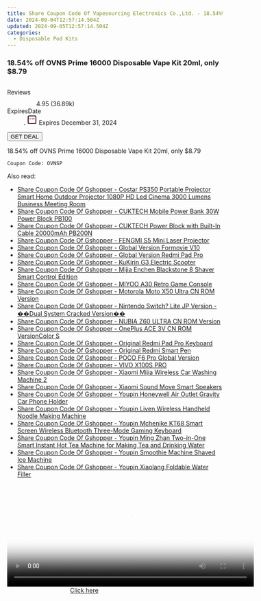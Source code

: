 ```yaml
---
title: Share Coupon Code Of Vapesourcing Electronics Co.,Ltd. - 18.54%% Off OVNS Prime 16000 Disposable Vape Kit 20Ml, only $8.79
date: 2024-09-04T12:57:14.504Z
updated: 2024-09-05T12:57:14.504Z
categories:
  - Disposable Pod Kits
---
```



<main class="px-4 py-6 sm:p-6 md:px-8 md:py-10">
  <div class="mx-auto grid max-w-4xl grid-cols-1">
    <div class="relative col-start-1 row-start-1 flex flex-col-reverse rounded-lg bg-gradient-to-t from-black/75 via-black/0 p-3 sm:row-start-2 sm:bg-none sm:p-0 lg:row-start-1">
      <h3 class="mt-1 text-lg font-semibold text-white sm:text-slate-900 md:text-2xl dark:sm:text-white">18.54% off OVNS Prime 16000 Disposable Vape Kit 20ml, only $8.79</h3>
    </div>
        <div class="col-start-1 col-end-3 row-start-1 grid gap-4 sm:mb-6 sm:grid-cols-4 lg:col-start-2 lg:row-span-6 lg:row-end-6 lg:mb-0 lg:gap-6">
      <img src="https://static.shareasale.com/image/90958/deal/OVNSPrime16000DisposableVapeKit20ml.png" alt="" class="h-60 w-full rounded-lg object-cover sm:col-span-2 sm:h-52 lg:col-span-full" loading="lazy" />
    </div>
        <dl class="row-start-2 mt-4 flex items-center text-xs font-medium sm:row-start-3 sm:mt-1 md:mt-2.5 lg:row-start-2">
      <dt class="sr-only">Reviews</dt>
      <dd class="flex items-center text-indigo-600 dark:text-indigo-400">
        <svg width="24" height="24" fill="none" aria-hidden="true" class="mr-1 stroke-current dark:stroke-indigo-500">
          <path d="m12 5 2 5h5l-4 4 2.103 5L12 16l-5.103 3L9 14l-4-4h5l2-5Z" stroke-width="2" stroke-linecap="round" stroke-linejoin="round" />
        </svg>
        <span>4.95 <span class="font-normal text-slate-400">(36.89k)</span></span>
      </dd>
      <dt class="sr-only">ExpiresDate</dt>
      <dd class="flex items-center">
        <svg width="2" height="2" aria-hidden="true" fill="currentColor" class="mx-3 text-slate-300">
          <circle cx="1" cy="1" r="1" />
        </svg>
        <svg width="24" height="24" viewBox="0 0 24 24" fill="none" stroke="currentColor" stroke-width="2">
          <rect x="3" y="3" width="18" height="18" rx="2" fill="#fff" />
          <path d="M6 10L18 10" stroke="red" stroke-width="2" fill="none" />
          <path d="M10 6L10 18" stroke="#fff" stroke-width="2" fill="none" />
        </svg>
        Expires December 31, 2024      </dd>
    </dl>
    <div class="col-start-1 row-start-3 mt-4 self-center sm:col-start-2 sm:row-span-2 sm:row-start-2 sm:mt-0 lg:col-start-1 lg:row-start-3 lg:row-end-4 lg:mt-6">
      <button type="button" onClick="javascript:window.open(decodeURIComponent('https%3A%2F%2Fwww.shareasale.com%2Fu.cfm%3Fd%3D1110989%26m%3D90958%26u%3D4338022'), '_blank');void(0);" class="rounded-lg bg-red-600 px-3 py-2 text-sm font-medium leading-6 text-white">
       GET DEAL
      </button>
    </div>
    <p class="col-start-1 mt-4 text-sm leading-6 sm:col-span-2 lg:col-span-1 lg:row-start-4 lg:mt-6 dark:text-slate-400">18.54% off OVNS Prime 16000 Disposable Vape Kit 20ml, only $8.79 
</p>
    <p class="mt-4">
      <code class="bg-purple-900 p-4 text-sm font-bold text-white" onClick="javascript:window.open(decodeURIComponent('https%3A%2F%2Fwww.shareasale.com%2Fu.cfm%3Fd%3D1110989%26m%3D90958%26u%3D4338022'), '_blank');void(0);">Coupon Code: <span class="bg-green-500 p-2 rounded tracking-widest">OVNSP</span></code>
    </p>
  </div>
</main>
<span class="atpl-alsoreadstyle">Also read:</span>
<div><ul>
<li><a href="https://coupons.techidaily.com/coupon-1117877-share-97331-sale/"><u>Share Coupon Code Of Gshopper - Costar PS350 Portable Projector Smart Home Outdoor Projector 1080P HD Led Cinema 3000 Lumens Business Meeting Room</u></a></li>
<li><a href="https://coupons.techidaily.com/coupon-1117881-share-97331-sale/"><u>Share Coupon Code Of Gshopper - CUKTECH Mobile Power Bank 30W Power Block PB100</u></a></li>
<li><a href="https://coupons.techidaily.com/coupon-1117880-share-97331-sale/"><u>Share Coupon Code Of Gshopper - CUKTECH Power Block with Built-In Cable 20000mAh PB200N</u></a></li>
<li><a href="https://coupons.techidaily.com/coupon-1117884-share-97331-sale/"><u>Share Coupon Code Of Gshopper - FENGMI S5 Mini Laser Projector</u></a></li>
<li><a href="https://coupons.techidaily.com/coupon-1117873-share-97331-sale/"><u>Share Coupon Code Of Gshopper - Global Version Formovie V10</u></a></li>
<li><a href="https://coupons.techidaily.com/coupon-1117867-share-97331-sale/"><u>Share Coupon Code Of Gshopper - Global Version Redmi Pad Pro</u></a></li>
<li><a href="https://coupons.techidaily.com/coupon-1117872-share-97331-sale/"><u>Share Coupon Code Of Gshopper - KuKirin G3 Electric Scooter</u></a></li>
<li><a href="https://coupons.techidaily.com/coupon-1117879-share-97331-sale/"><u>Share Coupon Code Of Gshopper - Mijia Enchen Blackstone 8 Shaver Smart Control Edition</u></a></li>
<li><a href="https://coupons.techidaily.com/coupon-1117870-share-97331-sale/"><u>Share Coupon Code Of Gshopper - MIYOO A30 Retro Game Console</u></a></li>
<li><a href="https://coupons.techidaily.com/coupon-1117868-share-97331-sale/"><u>Share Coupon Code Of Gshopper - Motorola Moto X50 Ultra CN ROM Version</u></a></li>
<li><a href="https://coupons.techidaily.com/coupon-1117876-share-97331-sale/"><u>Share Coupon Code Of Gshopper - Nintendo Switch? Lite JP Version - ��Dual System Cracked Version��</u></a></li>
<li><a href="https://coupons.techidaily.com/coupon-1117869-share-97331-sale/"><u>Share Coupon Code Of Gshopper - NUBIA Z60 ULTRA CN ROM Version</u></a></li>
<li><a href="https://coupons.techidaily.com/coupon-1117874-share-97331-sale/"><u>Share Coupon Code Of Gshopper - OnePlus ACE 3V CN ROM VersionColor S</u></a></li>
<li><a href="https://coupons.techidaily.com/coupon-1117861-share-97331-sale/"><u>Share Coupon Code Of Gshopper - Original Redmi Pad Pro Keyboard</u></a></li>
<li><a href="https://coupons.techidaily.com/coupon-1117860-share-97331-sale/"><u>Share Coupon Code Of Gshopper - Original Redmi Smart Pen</u></a></li>
<li><a href="https://coupons.techidaily.com/coupon-1117871-share-97331-sale/"><u>Share Coupon Code Of Gshopper - POCO F6 Pro Global Version</u></a></li>
<li><a href="https://coupons.techidaily.com/coupon-1117883-share-97331-sale/"><u>Share Coupon Code Of Gshopper - VIVO X100S PRO</u></a></li>
<li><a href="https://coupons.techidaily.com/coupon-1117878-share-97331-sale/"><u>Share Coupon Code Of Gshopper - Xiaomi Mijia Wireless Car Washing Machine 2</u></a></li>
<li><a href="https://coupons.techidaily.com/coupon-1117866-share-97331-sale/"><u>Share Coupon Code Of Gshopper - Xiaomi Sound Move Smart Speakers</u></a></li>
<li><a href="https://coupons.techidaily.com/coupon-1117882-share-97331-sale/"><u>Share Coupon Code Of Gshopper - Youpin Honeywell Air Outlet Gravity Car Phone Holder</u></a></li>
<li><a href="https://coupons.techidaily.com/coupon-1117862-share-97331-sale/"><u>Share Coupon Code Of Gshopper - Youpin Liven Wireless Handheld Noodle Making Machine</u></a></li>
<li><a href="https://coupons.techidaily.com/coupon-1117875-share-97331-sale/"><u>Share Coupon Code Of Gshopper - Youpin Mchenike KT68 Smart Screen Wireless Bluetooth Three-Mode Gaming Keyboard</u></a></li>
<li><a href="https://coupons.techidaily.com/coupon-1117864-share-97331-sale/"><u>Share Coupon Code Of Gshopper - Youpin Ming Zhan Two-in-One Smart Instant Hot Tea Machine for Making Tea and Drinking Water</u></a></li>
<li><a href="https://coupons.techidaily.com/coupon-1117865-share-97331-sale/"><u>Share Coupon Code Of Gshopper - Youpin Smoothie Machine Shaved Ice Machine</u></a></li>
<li><a href="https://coupons.techidaily.com/coupon-1117863-share-97331-sale/"><u>Share Coupon Code Of Gshopper - Youpin Xiaolang Foldable Water Filler</u></a></li>
</ul></div>

<ins class="adsbygoogle"
      style="display:block"
      data-ad-client="ca-pub-7571918770474297"
      data-ad-slot="8358498916"
      data-ad-format="auto"
      data-full-width-responsive="true"></ins>
<!-- affiliate ads begin -->
<span id="1983473">
					<video width="576" height="240" style="cursor:pointer"
           poster="//a.impactradius-go.com/display-clicktoplayimage/1983473.png"
           onclick="if(!this.playClicked){this.play();this.setAttribute('controls',true);this.playClicked=true;}">
	   <source src="//a.impactradius-go.com/display-ad/22993-1983473">
	   <img src="//a.impactradius-go.com/display-clicktoplayimage/1983473.png" style="border: none; height: 100%; width: 100%; object-fit: contain">
	</video>
	<div style="width:360px;text-align:center"><a href="javascript:window.open(decodeURIComponent('https%3A%2F%2Fhomestyler.sjv.io%2Fc%2F5597632%2F1983473%2F22993'), '_blank');void(0);">Click here</a></div>
</span>
<img height="0" width="0" src="https://imp.pxf.io/i/5597632/1983473/22993" style="position:absolute;visibility:hidden;" border="0" />
<!-- affiliate ads end -->